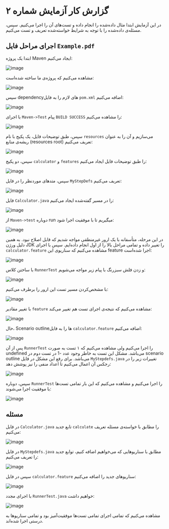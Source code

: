 # گزارش کار آزمایش شماره ۲
در این آزمایش ابتدا مثال داده‌شده را انجام داده و تست‌های آن را اجرا می‌کنیم. سپس،‌ مسئله‌ی داده‌شده را با توجه به شرایط خواسته‌شده تعریف و تست می‌کنیم.
## اجرای مراحل فایل `Example.pdf`
ابتدا یک پروژه Maven ایجاد می‌کنیم:

![image](https://user-images.githubusercontent.com/45389988/225622844-6fb7df7f-68ff-4b32-bd06-93faf00a3ebe.png)


مشاهده می‌کنیم که پروژه‌ی ما ساخته شده‌است:

![image](https://user-images.githubusercontent.com/45389988/225622899-5a4abd0c-83f5-49f5-ae01-ef1068d9574e.png)

سپس dependencyهای لازم را به فایل `pom.xml` اضافه می‌کنیم:

![image](https://user-images.githubusercontent.com/45389988/225623026-2d090510-8d8d-4060-a2ed-e1b1b9283da7.png)

با اجرای `Maven->Test` پیام `BUILD SUCCESS` را مشاهده می‌کنیم:

![image](https://user-images.githubusercontent.com/45389988/225623146-ae9a92f5-80c7-4550-8ce7-129e832093f3.png)

سپس، طبق توضیحات فایل، یک پکیج با نام `resources` می‌سازیم و آن را به عنوان ریشه‌ی منابع (resources root) تعریف می‌کنیم:

![image](https://user-images.githubusercontent.com/45389988/225623223-e4b69923-ecb9-4d12-b571-330312a11ed3.png)

سپس، دو پکیج `calculator` و `features` را طبق توضیحات فایل ایجاد می‌کنیم:

![image](https://user-images.githubusercontent.com/45389988/225623271-2f9e307d-f90c-491b-860f-db9e463256c2.png)

سپس، متدهای موردنظر را در فایل `MyStepDefs` تعریف می‌کنیم:

![image](https://user-images.githubusercontent.com/45389988/225623343-8b5cb040-bbaa-45e6-8212-964b7fc680d5.png)

فایل `Calculator.java` را در مسیر گفته‌شده ایجاد می‌کنیم:

![image](https://user-images.githubusercontent.com/45389988/225623432-f3f827e5-c8c6-43cb-8c7c-b914f90d829a.png)

از `Maven->test` دوباره run میگیریم تا با موفقیت اجرا شود:

![image](https://user-images.githubusercontent.com/45389988/225623474-5cb9db22-fe28-4485-899e-9495ef6efd02.png)

در این مرحله، متأسفانه با یک ارور غیرمنطقی مواجه شدیم که قابل اصلاح نبود. به همین دلیل ورژن JDK را تغییر داده و تمامی مراحل بالا را از اول انجام داده‌ایم. سپس با اجرای `calculator.feature` مشاهده می‌کنیم که سناریوی این feature اجرا شده‌است:

![image](https://user-images.githubusercontent.com/45389988/225623534-6f0303d9-9db4-463e-ae3a-d0a779ab6d84.png)

با ساختن کلاس `RunnerTest` و زدن فلش سبزرنگ با پیام زیر مواجه می‌شویم:

![image](https://user-images.githubusercontent.com/45389988/225623737-3aebfede-149d-4e42-a781-caedaf084b17.png)

با مشخص‌کردن مسیر تست این ارور را برطرف می‌کنیم:

![image](https://user-images.githubusercontent.com/45389988/225623774-4a8b84b6-a68d-43bd-980a-759dbc6b6656.png)

با تغییر مقادیر `feature` مشاهده می‌کنیم که نتیجه‌ی اجرای تست هم تغییر می‌کند:

![image](https://user-images.githubusercontent.com/45389988/225623856-95359eb8-2b6b-4426-82f8-ae2284f1a6d5.png)

حال، Scenario outlineها را به فایل `calculator.feature` اضافه می‌کنیم:

![image](https://user-images.githubusercontent.com/45389988/225623948-33d7c0b0-3abf-43e3-a2d4-493311673365.png)

پس از آن `RunnerTest` را اجرا می‌کنیم ولی مشاهده می‌کنیم که ۱ تست به صورت undefined می‌باشد. مشکل این تست به خاطر وجود عدد -1 در تست دوم در scenario outline می‌باشد. برای رفع این مشکل در فایل `MyStepdefs.java` تغییرات زیر را در رجکس آن اعمال می‌کنیم تا اعداد منفی را نیز پوشش دهد:

![image](https://user-images.githubusercontent.com/45389988/225624170-275d5ae8-fe3a-4023-b65e-a554eb674a3a.png)

سپس، دوباره `RunnerTest` را اجرا می‌کنیم و مشاهده می‌کنیم که این بار تمامی تست‌ها با موفقیت اجرا می‌شوند:

![image](https://user-images.githubusercontent.com/45389988/225624230-6cf322c0-2eab-494a-b4e7-1f6c60eb1fde.png)

## مسئله

در فایل `Calculator.java` تابع جدید `calculate` را مطابق با خواسته‌ی مسئله تعریف می‌کنیم:

![image](https://user-images.githubusercontent.com/45389988/225624349-49e16f14-633c-4897-b777-23648aeca76f.png)

در فایل `MyStepdefs.java` مطابق با سناریوهایی که می‌خواهیم اضافه کنیم، توابع جدید را تعریف می‌کنیم:

![image](https://user-images.githubusercontent.com/45389988/225624415-5d18ccd1-2952-4b88-a99a-583765d5571d.png)

سپس در فایل `calculator.feature` سناریوهای جدید را اضافه می‌کنیم:

![image](https://user-images.githubusercontent.com/45389988/225624483-d2ec7aa6-f56d-448c-aeb1-91b1482c1a68.png)

با اجرای مجدد `RunnerTest.java` خواهیم داشت:

![image](https://user-images.githubusercontent.com/45389988/225624555-72792d7c-b887-4042-9c7a-d0c500427cbf.png)

مشاهده می‌کنیم که تمامی اجرای تمامی تست‌ها موفقیت‌آمیز بود و تمامی سناریوها به درستی اجرا شده‌اند.
